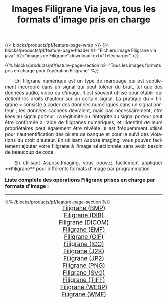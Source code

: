﻿---
title: Images Filigrane Via java, tous les formats d'image pris en charge 
weight: 3920
url: /fr/java/watermark/ 
lang: fr
langdirlevel: 2
locales: zh-hans,ja,it,ru,de,es,fr,nl,id,lt,pl,pt,vi,tr,ko,zh-hant,ar,hi,th,sv,cs,uk,he
description: En utilisant Aspose.Imaging, vous pouvez facilement Filigrane images Via java
---

{{< blocks/products/pf/feature-page-wrap >}}
{{< blocks/products/pf/feature-page-header h1="Fichiers image Filigrane via java" h2="images de Filigrane" downloadText="Télécharger" >}}


{{% blocks/products/pf/feature-page-section  h2="Tous les images formats pris en charge pour l'opération Filigrane" %}}
<p align="justify" style="text-indent:2em;font-size:15px;">
Un filigrane numérique est un type de marquage qui est subtilement incorporé dans un signal qui peut tolérer du bruit, tel que des données audio, vidéo ou d'image. Il est souvent utilisé pour établir qui détient les droits d'auteur sur un certain signal. La pratique du « filigrane » consiste à coder des données numériques dans un signal porteur ; les données cachées devraient, mais pas nécessairement, être liées au signal porteur. La légitimité ou l'intégrité du signal porteur peut être confirmée à l'aide de filigranes numériques, et l'identité de leurs propriétaires peut également être révélée. Il est fréquemment utilisé pour l'authentification des billets de banque et pour le suivi des violations du droit d'auteur. En utilisant Aspose.Imaging, vous pouvez facilement ajouter votre filigrane à l'image sélectionnée sans avoir besoin de beaucoup de code.
</p>
<p align="justify" style="text-indent:2em;font-size:15px;">
En utilisant Aspose.Imaging, vous pouvez facilement appliquer **Filigrane** pour différents formats d'image par programmation
</p>
<h3 style="margin-top:16px;">
Liste complète des opérations Filigrane prises en charge par formats d'image :
</h3>
<hr/>
{{% /blocks/products/pf/feature-page-section %}}
<div class="container-fluid productfamilypage bg-gray">
    <div class="convertypes bg-gray agp-content section">
        <div class="container">
		<div class="row other-converters" style="gap: 10px;font-size: 19px;text-align:center;">
		    <div class='col-md-3 other-converter remove-lp remove-rp'><a href="/imaging/fr/java/watermark/bmp/" style="padding:15px;">Filigrane (BMP)</a></div><div class='col-md-3 other-converter remove-lp remove-rp'><a href="/imaging/fr/java/watermark/dib/" style="padding:15px;">Filigrane (DIB)</a></div><div class='col-md-3 other-converter remove-lp remove-rp'><a href="/imaging/fr/java/watermark/dicom/" style="padding:15px;">Filigrane (DICOM)</a></div><div class='col-md-3 other-converter remove-lp remove-rp'><a href="/imaging/fr/java/watermark/emf/" style="padding:15px;">Filigrane (EMF)</a></div><div class='col-md-3 other-converter remove-lp remove-rp'><a href="/imaging/fr/java/watermark/gif/" style="padding:15px;">Filigrane (GIF)</a></div><div class='col-md-3 other-converter remove-lp remove-rp'><a href="/imaging/fr/java/watermark/ico/" style="padding:15px;">Filigrane (ICO)</a></div><div class='col-md-3 other-converter remove-lp remove-rp'><a href="/imaging/fr/java/watermark/j2k/" style="padding:15px;">Filigrane (J2K)</a></div><div class='col-md-3 other-converter remove-lp remove-rp'><a href="/imaging/fr/java/watermark/jp2/" style="padding:15px;">Filigrane (JP2)</a></div><div class='col-md-3 other-converter remove-lp remove-rp'><a href="/imaging/fr/java/watermark/png/" style="padding:15px;">Filigrane (PNG)</a></div><div class='col-md-3 other-converter remove-lp remove-rp'><a href="/imaging/fr/java/watermark/svg/" style="padding:15px;">Filigrane (SVG)</a></div><div class='col-md-3 other-converter remove-lp remove-rp'><a href="/imaging/fr/java/watermark/tiff/" style="padding:15px;">Filigrane (TIFF)</a></div><div class='col-md-3 other-converter remove-lp remove-rp'><a href="/imaging/fr/java/watermark/webp/" style="padding:15px;">Filigrane (WEBP)</a></div><div class='col-md-3 other-converter remove-lp remove-rp'><a href="/imaging/fr/java/watermark/wmf/" style="padding:15px;">Filigrane (WMF)</a></div>
                </div>
        </div>
    </div>
</div>
<br/>
